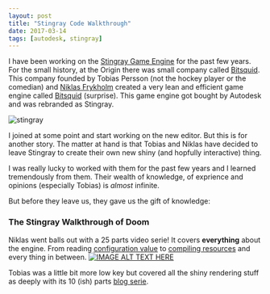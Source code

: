 ```yaml
---
layout: post
title: "Stingray Code Walkthrough"
date: 2017-03-14
tags: [autodesk, stingray]
---
```

I have been working on the [Stingray Game Engine](http://www.autodesk.com/products/stingray/overview) for the past few years. For the small history, at the Origin there was small company called [Bitsquid](https://en.wikipedia.org/wiki/Bitsquid). This company founded by Tobias Persson (not the hockey player or the comedian) and [Niklas Frykholm](https://github.com/niklasfrykholm) created a very lean and efficient game engine called [Bitsquid](http://bitsquid.blogspot.ca/) (surprise). This game engine got bought by Autodesk and was rebranded as Stingray.

![stingray](https://yourshot.nationalgeographic.com/u/ss/fQYSUbVfts-T7pS2VP2wnKyN8wxywmXtY0-Fwsgxpi6jxo1LwF2xQZCn7IobvRVrAlS7kwhkBuJdlNYJP0g1/)

I joined at some point and start working on the new editor. But this is for another story. The matter at hand is that Tobias and Niklas have decided to leave Stingray to create their own new shiny (and hopfully interactive) thing.

I was really lucky to worked with them for the past few years and I learned tremendously from them. Their wealth of knowledge, of exprience and opinions (especially Tobias) is *almost* infinite.

But before they leave us, they gave us the gift of knowledge:

### The Stingray Walkthrough of Doom

Niklas went balls out with a 25 parts video serie! It covers **everything** about the engine. From reading [configuration value](https://www.youtube.com/watch?v=1eohIaEmDFk&index=6&list=PLUxuJBZBzEdxzVpoBQY9agA8JUgNkeYSV) to [compiling resources](https://www.youtube.com/watch?v=HsKzIBj-i_g&index=7&list=PLUxuJBZBzEdxzVpoBQY9agA8JUgNkeYSV) and every thing in between.
[![IMAGE ALT TEXT HERE](http://img.youtube.com/vi/LgbSYxf9vT4/0.jpg)](http://www.youtube.com/watch?v=LgbSYxf9vT4&list=PLUxuJBZBzEdxzVpoBQY9agA8JUgNkeYSV)

Tobias was a little bit more low key but covered all the shiny rendering stuff as deeply with its 10 (ish) parts [blog serie](http://bitsquid.blogspot.ca/2017/02/stingray-renderer-walkthrough.html).

